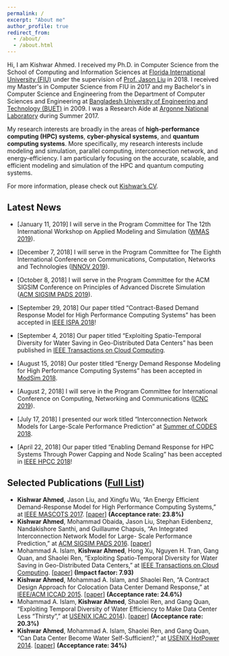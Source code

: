 ```yaml
---
permalink: /
excerpt: "About me"
author_profile: true
redirect_from: 
  - /about/
  - /about.html
---
```


Hi, I am Kishwar Ahmed. I received my Ph.D. in Computer Science from the
School of Computing and Information
Sciences at [Florida International University (FIU)](https://www.fiu.edu/) under the supervision of [Prof.
Jason Liu](https://people.cis.fiu.edu/liux/) in 2018.  I received my
Master's in Computer Science from FIU in 2017 and my Bachelor's in
Computer Science and Engineering from the Department of Computer
Sciences and Engineering at [Bangladesh
University of Engineering and Technology (BUET)](http://buet.ac.bd) in 2009. I was a Research Aide at [Argonne National Laboratory](https://www.anl.gov/) during Summer 2017. 

My research interests are broadly in the areas of **high-performance
computing (HPC) systems**, **cyber-physical systems**, and **quantum computing
systems**. More specifically, my research interests include modeling and simulation, parallel computing, interconnection network, and energy-efficiency. I am particularly focusing on the accurate, scalable, and efficient modeling and simulation of the HPC and quantum computing systems.

For more information, please check out [Kishwar’s CV](https://kishwarbd.github.io/files/kishwar-cv.pdf).

## Latest News
* [January 11, 2019] I will serve in the Program Committee for The 12th International Workshop on Applied Modeling and Simulation ([WMAS 2019](http://www.msc-les.org/conf/wams2019/index.html)).

* [December 7, 2018] I will serve in the Program Committee for The Eighth International Conference on Communications, Computation, Networks and Technologies ([INNOV 2019](http://www.iaria.org/conferences2019/INNOV19.html)).

* [October 8, 2018] I will serve in the Program Committee for the ACM SIGSIM Conference on Principles of Advanced Discrete Simulation ([ACM SIGSIM PADS 2019](https://www.acm-sigsim-pads.org/)).

* [September 29, 2018] Our paper titled “Contract-Based Demand Response Model for High Performance Computing Systems” has been accepted in [IEEE ISPA 2018](http://www.swinflow.org/confs/2018/ispa/)!

* [September 4, 2018] Our paper titled “Exploiting Spatio-Temporal Diversity for Water Saving in Geo-Distributed Data Centers” has been published in [IEEE Transactions on Cloud Computing](https://www.computer.org/web/tcc).

* [August 15, 2018] Our poster titled “Energy Demand Response Modeling for High Performance Computing Systems” has been accepted in [ModSim 2018](https://www.bnl.gov/modsim2018/).

* [August 2, 2018] I will serve in the Program Committee for International Conference on Computing, Networking and Communications ([ICNC 2019](http://www.conf-icnc.org/2019/)).

* [July 17, 2018] I presented our work titled “Interconnection Network Models for Large-Scale Performance Prediction” at [Summer of CODES 2018](https://press3.mcs.anl.gov/summerofcodes2018/).

* [April 22, 2018] Our paper titled “Enabling Demand Response for HPC Systems Through Power Capping and Node Scaling” has been accepted in [IEEE HPCC 2018](https://cse.stfx.ca/~hpcc2018/)! 


## Selected Publications ([Full List](https://kishwarbd.github.io/publications/))
*  **Kishwar Ahmed**, Jason Liu, and Xingfu Wu, “An Energy Efficient Demand-Response Model for High Performance Computing Systems,” at [IEEE MASCOTS 2017](https://mascots2017.cs.ucalgary.ca/). [[paper](https://ieeexplore.ieee.org/document/8107444/)] **(Acceptance rate: 23.8%)**
* **Kishwar Ahmed**, Mohammad Obaida, Jason Liu, Stephan Eidenbenz, Nandakishore Santhi, and Guillaume Chapuis, “An Integrated Interconnection Network Model for Large- Scale Performance Prediction,” at [ACM SIGSIM PADS 2016](https://www.acm-sigsim-pads.org/). [[paper](https://dl.acm.org/citation.cfm?id=2901396)]
* Mohammad A. Islam, **Kishwar Ahmed**, Hong Xu, Nguyen H. Tran, Gang Quan, and Shaolei Ren, “Exploiting Spatio-Temporal Diversity for Water Saving in Geo-Distributed Data Centers,” at [IEEE Transactions on Cloud Computing](https://www.computer.org/web/tcc). [[paper](https://ieeexplore.ieee.org/document/7420641/)] **(Impact factor: 7.93)**
* **Kishwar Ahmed**, Mohammad A. Islam, and Shaolei Ren, “A Contract Design Approach for Colocation Data Center Demand Response,” at [IEEE/ACM ICCAD 2015](https://iccad.com/). [[paper](https://ieeexplore.ieee.org/document/7372629/)] **(Acceptance rate: 24.6%)**
* Mohammad A. Islam, **Kishwar Ahmed**, Shaolei Ren, and Gang Quan, “Exploiting Temporal Diversity of Water Efficiency to Make Data Center Less “Thirsty”,” at [USENIX ICAC 2014](https://www.usenix.org/conference/icac14)). [[paper](https://www.usenix.org/node/183093)] **(Acceptance rate: 20.3%)**
* **Kishwar Ahmed**, Mohammad A. Islam, Shaolei Ren, and Gang Quan, “Can Data Center Become Water Self-Sufficient?,” at [USENIX HotPower 2014](https://www.usenix.org/conference/hotpower14). [[paper](https://www.usenix.org/conference/hotpower14/technical-sessions/presentation/can-data-center-become-water-self-sufficient)] **(Acceptance rate: 34%)**

  
